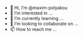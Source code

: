- 👋 Hi, I’m @maxim-polyakou
- 👀 I’m interested in ...
- 🌱 I’m currently learning ...
- 💞️ I’m looking to collaborate on ...
- 📫 How to reach me ...

<!---
maxim-polyakou/maxim-polyakou is a ✨ special ✨ repository because its `README.md` (this file) appears on your GitHub profile.
You can click the Preview link to take a look at your changes.
--->
